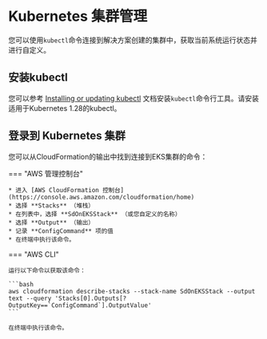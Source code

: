 # Kubernetes 集群管理

您可以使用`kubectl`命令连接到解决方案创建的集群中，获取当前系统运行状态并进行自定义。

## 安装kubectl

您可以参考 [Installing or updating kubectl](https://docs.aws.amazon.com/eks/latest/userguide/install-kubectl.html) 文档安装`kubectl`命令行工具。请安装适用于Kubernetes 1.28的kubectl。

## 登录到 Kubernetes 集群

您可以从CloudFormation的输出中找到连接到EKS集群的命令：

=== "AWS 管理控制台"

    * 进入 [AWS CloudFormation 控制台](https://console.aws.amazon.com/cloudformation/home)
    * 选择 **Stacks** （堆栈）
    * 在列表中，选择 **SdOnEKSStack** （或您自定义的名称）
    * 选择 **Output** （输出）
    * 记录 **ConfigCommand** 项的值
    * 在终端中执行该命令。

=== "AWS CLI"

    运行以下命令以获取该命令：

    ```bash
    aws cloudformation describe-stacks --stack-name SdOnEKSStack --output text --query 'Stacks[0].Outputs[?OutputKey==`ConfigCommand`].OutputValue'
    ```

    在终端中执行该命令。
